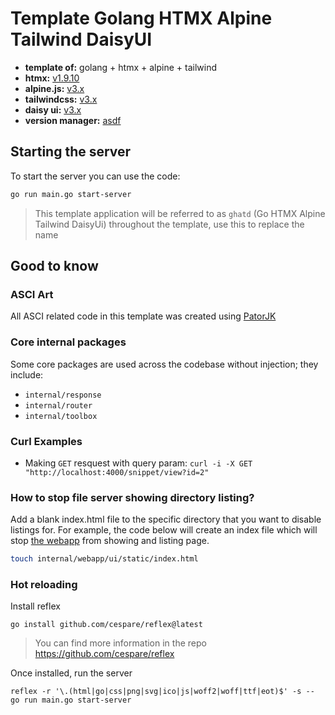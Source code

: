 # Template Golang HTMX Alpine Tailwind DaisyUI

- **template of:** golang + htmx + alpine + tailwind
- **htmx:** [v1.9.10](https://htmx.org/)
- **alpine.js:** [v3.x](https://alpinejs.dev/essentials/installation#from-a-script-tag)
- **tailwindcss:** [v3.x](https://github.com/asdf-community/asdf-golang)
- **daisy ui:** [v3.x](https://daisyui.com/docs/install/)
- **version manager:** [asdf]([text](https://github.com/asdf-community/asdf-golang))


## Starting the server

To start the server you can use the code:

```sh
go run main.go start-server
```

> This template application will be referred to as `ghatd` (Go HTMX Alpine Tailwind DaisyUi) throughout the template, use this to replace the name

## Good to know

### ASCI Art

All ASCI related code in this template was created using [PatorJK](https://patorjk.com/software/taag/#p=display&h=2&f=Isometric3)

### Core internal packages

Some core packages are used across the codebase without injection; they include:

- `internal/response`
- `internal/router`
- `internal/toolbox`

### Curl Examples

- Making `GET` resquest with query param: `curl -i -X GET "http://localhost:4000/snippet/view?id=2"`

### How to stop file server showing directory listing?

Add a blank index.html file to the specific directory that you want to disable listings for. For example, the
code below will create an index file which will stop [the webapp](http://localhost:4000/static/) from showing 
and listing page.

```sh
touch internal/webapp/ui/static/index.html
```

### Hot reloading

Install reflex

`go install github.com/cespare/reflex@latest`

> You can find more information in the repo https://github.com/cespare/reflex

Once installed, run the server

```
reflex -r '\.(html|go|css|png|svg|ico|js|woff2|woff|ttf|eot)$' -s -- go run main.go start-server
```
